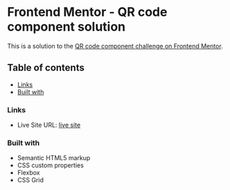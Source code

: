 # Frontend Mentor - QR code component solution

This is a solution to the [QR code component challenge on Frontend Mentor](https://www.frontendmentor.io/challenges/qr-code-component-iux_sIO_H). 

## Table of contents

- [Links](#links)
- [Built with](#built-with)


### Links

- Live Site URL: [ live site ](https://tanobia.github.io/QR-code-Component/)

 
### Built with

- Semantic HTML5 markup
- CSS custom properties
- Flexbox
- CSS Grid
